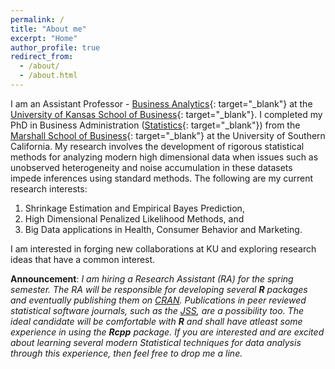 ```yaml
---
permalink: /
title: "About me"
excerpt: "Home"
author_profile: true
redirect_from: 
  - /about/
  - /about.html
---
```


I am an Assistant Professor - [Business Analytics](https://business.ku.edu/people/academic-areas/analytics-information-systems-and-operations/business-analytics){: target="_blank"} at the [University of Kansas School of Business](https://business.ku.edu/){: target="_blank"}. I completed my PhD in Business Administration ([Statistics](http://faculty.marshall.usc.edu/gareth-james/StatGroup/){: target="_blank"}) from the [Marshall School of Business](https://www.marshall.usc.edu/){: target="_blank"} at the University of Southern California. My research involves the development of rigorous statistical methods for analyzing modern high dimensional data when issues such as unobserved heterogeneity and noise accumulation in these datasets impede inferences using standard methods. The following are my current research interests: 

1. Shrinkage Estimation and Empirical Bayes Prediction,
2. High Dimensional Penalized Likelihood Methods, and
3. Big Data applications in Health, Consumer Behavior and Marketing.

I am interested in forging new collaborations at KU and exploring research ideas that have a common interest. 

<b>Announcement</b>: <em>I am hiring a Research Assistant (RA) for the spring semester. The RA will be responsible for developing several <b>R</b> packages and eventually publishing them on [CRAN](https://cran.r-project.org/). Publications in peer reviewed statistical software journals, such as the [JSS](https://www.jstatsoft.org/index), are a possibility too. The ideal candidate will be comfortable with <b>R</b> and shall have atleast some experience in using the <b>Rcpp</b> package. If you are interested and are excited about learning several modern Statistical techniques for data analysis through this experience, then feel free to drop me a line. </em>



